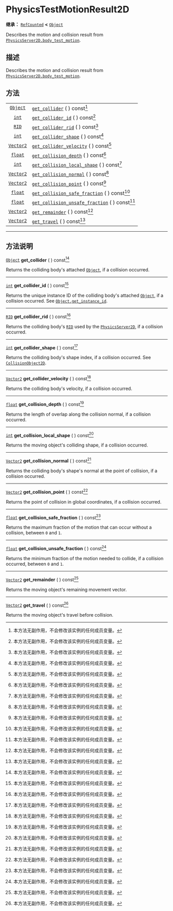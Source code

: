 <!-- ⚠ 请勿编辑本文件 ⚠ -->
<!-- 本文档使用脚本从 WeDot 引擎源码仓库生成。 -->
<!-- 生成脚本：https://github.com/WeDot-Engine/WeDot/tree/4.3/doc/tools/make_md.py； -->
<!-- 原文件：https://github.com/WeDot-Engine/WeDot/tree/4.3/doc/classes/PhysicsTestMotionResult2D.xml。 -->

<div id="_class_physicstestmotionresult2d"></div>

# PhysicsTestMotionResult2D

**继承：** [`RefCounted`](class_refcounted.md) **<** [`Object`](class_object.md)

Describes the motion and collision result from [`PhysicsServer2D.body_test_motion`](class_physicsserver2d.md#class_physicsserver2d_method_body_test_motion).

## 描述

Describes the motion and collision result from [`PhysicsServer2D.body_test_motion`](class_physicsserver2d.md#class_physicsserver2d_method_body_test_motion).

## 方法

|||
|:-:|:--|
| [`Object`](class_object.md)   | [`get_collider`](class_physicstestmotionresult2d.md#class_physicstestmotionresult2d_method_get_collider) ( ) const[^const]                                   |
| [`int`](class_int.md)         | [`get_collider_id`](class_physicstestmotionresult2d.md#class_physicstestmotionresult2d_method_get_collider_id) ( ) const[^const]                             |
| [`RID`](class_rid.md)         | [`get_collider_rid`](class_physicstestmotionresult2d.md#class_physicstestmotionresult2d_method_get_collider_rid) ( ) const[^const]                           |
| [`int`](class_int.md)         | [`get_collider_shape`](class_physicstestmotionresult2d.md#class_physicstestmotionresult2d_method_get_collider_shape) ( ) const[^const]                       |
| [`Vector2`](class_vector2.md) | [`get_collider_velocity`](class_physicstestmotionresult2d.md#class_physicstestmotionresult2d_method_get_collider_velocity) ( ) const[^const]                 |
| [`float`](class_float.md)     | [`get_collision_depth`](class_physicstestmotionresult2d.md#class_physicstestmotionresult2d_method_get_collision_depth) ( ) const[^const]                     |
| [`int`](class_int.md)         | [`get_collision_local_shape`](class_physicstestmotionresult2d.md#class_physicstestmotionresult2d_method_get_collision_local_shape) ( ) const[^const]         |
| [`Vector2`](class_vector2.md) | [`get_collision_normal`](class_physicstestmotionresult2d.md#class_physicstestmotionresult2d_method_get_collision_normal) ( ) const[^const]                   |
| [`Vector2`](class_vector2.md) | [`get_collision_point`](class_physicstestmotionresult2d.md#class_physicstestmotionresult2d_method_get_collision_point) ( ) const[^const]                     |
| [`float`](class_float.md)     | [`get_collision_safe_fraction`](class_physicstestmotionresult2d.md#class_physicstestmotionresult2d_method_get_collision_safe_fraction) ( ) const[^const]     |
| [`float`](class_float.md)     | [`get_collision_unsafe_fraction`](class_physicstestmotionresult2d.md#class_physicstestmotionresult2d_method_get_collision_unsafe_fraction) ( ) const[^const] |
| [`Vector2`](class_vector2.md) | [`get_remainder`](class_physicstestmotionresult2d.md#class_physicstestmotionresult2d_method_get_remainder) ( ) const[^const]                                 |
| [`Vector2`](class_vector2.md) | [`get_travel`](class_physicstestmotionresult2d.md#class_physicstestmotionresult2d_method_get_travel) ( ) const[^const]                                       |

<!-- rst-class:: classref-section-separator -->

---

## 方法说明

<div id="_class_physicstestmotionresult2d_method_get_collider"></div>

[`Object`](class_object.md) **get_collider** ( ) const[^const]<div id="class_physicstestmotionresult2d_method_get_collider"></div>

Returns the colliding body's attached [`Object`](class_object.md), if a collision occurred.

<!-- rst-class:: classref-item-separator -->

---

<div id="_class_physicstestmotionresult2d_method_get_collider_id"></div>

[`int`](class_int.md) **get_collider_id** ( ) const[^const]<div id="class_physicstestmotionresult2d_method_get_collider_id"></div>

Returns the unique instance ID of the colliding body's attached [`Object`](class_object.md), if a collision occurred. See [`Object.get_instance_id`](class_object.md#class_object_method_get_instance_id).

<!-- rst-class:: classref-item-separator -->

---

<div id="_class_physicstestmotionresult2d_method_get_collider_rid"></div>

[`RID`](class_rid.md) **get_collider_rid** ( ) const[^const]<div id="class_physicstestmotionresult2d_method_get_collider_rid"></div>

Returns the colliding body's [`RID`](class_rid.md) used by the [`PhysicsServer2D`](class_physicsserver2d.md), if a collision occurred.

<!-- rst-class:: classref-item-separator -->

---

<div id="_class_physicstestmotionresult2d_method_get_collider_shape"></div>

[`int`](class_int.md) **get_collider_shape** ( ) const[^const]<div id="class_physicstestmotionresult2d_method_get_collider_shape"></div>

Returns the colliding body's shape index, if a collision occurred. See [`CollisionObject2D`](class_collisionobject2d.md).

<!-- rst-class:: classref-item-separator -->

---

<div id="_class_physicstestmotionresult2d_method_get_collider_velocity"></div>

[`Vector2`](class_vector2.md) **get_collider_velocity** ( ) const[^const]<div id="class_physicstestmotionresult2d_method_get_collider_velocity"></div>

Returns the colliding body's velocity, if a collision occurred.

<!-- rst-class:: classref-item-separator -->

---

<div id="_class_physicstestmotionresult2d_method_get_collision_depth"></div>

[`float`](class_float.md) **get_collision_depth** ( ) const[^const]<div id="class_physicstestmotionresult2d_method_get_collision_depth"></div>

Returns the length of overlap along the collision normal, if a collision occurred.

<!-- rst-class:: classref-item-separator -->

---

<div id="_class_physicstestmotionresult2d_method_get_collision_local_shape"></div>

[`int`](class_int.md) **get_collision_local_shape** ( ) const[^const]<div id="class_physicstestmotionresult2d_method_get_collision_local_shape"></div>

Returns the moving object's colliding shape, if a collision occurred.

<!-- rst-class:: classref-item-separator -->

---

<div id="_class_physicstestmotionresult2d_method_get_collision_normal"></div>

[`Vector2`](class_vector2.md) **get_collision_normal** ( ) const[^const]<div id="class_physicstestmotionresult2d_method_get_collision_normal"></div>

Returns the colliding body's shape's normal at the point of collision, if a collision occurred.

<!-- rst-class:: classref-item-separator -->

---

<div id="_class_physicstestmotionresult2d_method_get_collision_point"></div>

[`Vector2`](class_vector2.md) **get_collision_point** ( ) const[^const]<div id="class_physicstestmotionresult2d_method_get_collision_point"></div>

Returns the point of collision in global coordinates, if a collision occurred.

<!-- rst-class:: classref-item-separator -->

---

<div id="_class_physicstestmotionresult2d_method_get_collision_safe_fraction"></div>

[`float`](class_float.md) **get_collision_safe_fraction** ( ) const[^const]<div id="class_physicstestmotionresult2d_method_get_collision_safe_fraction"></div>

Returns the maximum fraction of the motion that can occur without a collision, between `0` and `1`.

<!-- rst-class:: classref-item-separator -->

---

<div id="_class_physicstestmotionresult2d_method_get_collision_unsafe_fraction"></div>

[`float`](class_float.md) **get_collision_unsafe_fraction** ( ) const[^const]<div id="class_physicstestmotionresult2d_method_get_collision_unsafe_fraction"></div>

Returns the minimum fraction of the motion needed to collide, if a collision occurred, between `0` and `1`.

<!-- rst-class:: classref-item-separator -->

---

<div id="_class_physicstestmotionresult2d_method_get_remainder"></div>

[`Vector2`](class_vector2.md) **get_remainder** ( ) const[^const]<div id="class_physicstestmotionresult2d_method_get_remainder"></div>

Returns the moving object's remaining movement vector.

<!-- rst-class:: classref-item-separator -->

---

<div id="_class_physicstestmotionresult2d_method_get_travel"></div>

[`Vector2`](class_vector2.md) **get_travel** ( ) const[^const]<div id="class_physicstestmotionresult2d_method_get_travel"></div>

Returns the moving object's travel before collision.

[^virtual]: 本方法通常需要用户覆盖才能生效。
[^const]: 本方法无副作用，不会修改该实例的任何成员变量。
[^vararg]: 本方法除了能接受在此处描述的参数外，还能够继续接受任意数量的参数。
[^constructor]: 本方法用于构造某个类型。
[^static]: 调用本方法无需实例，可直接使用类名进行调用。
[^operator]: 本方法描述的是使用本类型作为左操作数的有效运算符。
[^bitfield]: 这个值是由下列位标志构成位掩码的整数。
[^void]: 无返回值。
